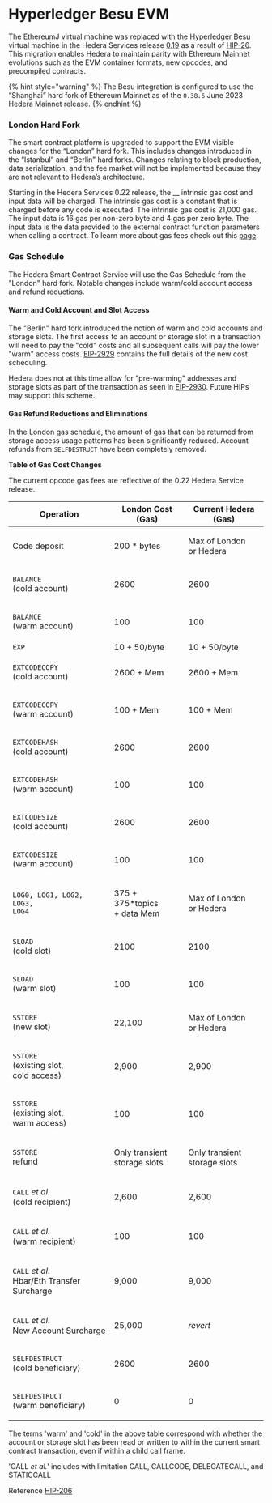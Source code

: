 # Hyperledger Besu EVM

The EthereumJ virtual machine was replaced with the [Hyperledger Besu](https://besu.hyperledger.org/en/stable/) virtual machine in the Hedera Services release [0.19](https://github.com/hashgraph/hedera-services/releases/tag/v0.19.4) as a result of [HIP-26](https://hips.hedera.com/hip/hip-26). This migration enables Hedera to maintain parity with Ethereum Mainnet evolutions such as the EVM container formats, new opcodes, and precompiled contracts.&#x20;

{% hint style="warning" %}
The Besu integration is configured to use the “Shanghai” hard fork of Ethereum Mainnet as of the `0.38.6` June 2023 Hedera Mainnet release.
{% endhint %}

### London Hard Fork

The smart contract platform is upgraded to support the EVM visible changes for the “London” hard fork. This includes changes introduced in the “Istanbul” and “Berlin” hard forks. Changes relating to block production, data serialization, and the fee market will not be implemented because they are not relevant to Hedera’s architecture.

Starting in the Hedera Services 0.22 release, the \_\_ intrinsic gas cost and input data will be charged. The intrinsic gas cost is a constant that is charged before any code is executed. The intrinsic gas cost is 21,000 gas. The input data is 16 gas per non-zero byte and 4 gas per zero byte. The input data is the data provided to the external contract function parameters when calling a contract. To learn more about gas fees check out this [page](gas-and-fees.md).

### Gas Schedule

The Hedera Smart Contract Service will use the Gas Schedule from the "London" hard fork. Notable changes include warm/cold account access and refund reductions.

#### **Warm and Cold Account and Slot Access**

The "Berlin" hard fork introduced the notion of warm and cold accounts and storage slots. The first access to an account or storage slot in a transaction will need to pay the "cold" costs and all subsequent calls will pay the lower "warm" access costs. [EIP-2929](https://eips.ethereum.org/EIPS/eip-2929) contains the full details of the new cost scheduling.

Hedera does not at this time allow for "pre-warming" addresses and storage slots as part of the transaction as seen in [EIP-2930](https://eips.ethereum.org/EIPS/eip-2929). Future HIPs may support this scheme.

#### **Gas Refund Reductions and Eliminations**

In the London gas schedule, the amount of gas that can be returned from storage access usage patterns has been significantly reduced. Account refunds from `SELFDESTRUCT` have been completely removed.

**Table of Gas Cost Changes**

The current opcode gas fees are reflective of the 0.22 Hedera Service release.

| Operation                                                               | London Cost (Gas)                      | Current Hedera (Gas)                   |
| ----------------------------------------------------------------------- | -------------------------------------- | -------------------------------------- |
| Code deposit                                                            | 200 \* bytes                           | <p>Max of London<br>or Hedera</p>      |
| <p><code>BALANCE</code><br>(cold account)</p>                           | 2600                                   | 2600                                   |
| <p><code>BALANCE</code><br>(warm account)</p>                           | 100                                    | 100                                    |
| `EXP`                                                                   | 10 + 50/byte                           | 10 + 50/byte                           |
| <p><code>EXTCODECOPY</code><br>(cold account)</p>                       | 2600 + Mem                             | 2600 + Mem                             |
| <p><code>EXTCODECOPY</code><br>(warm account)</p>                       | 100 + Mem                              | 100 + Mem                              |
| <p><code>EXTCODEHASH</code><br>(cold account)</p>                       | 2600                                   | 2600                                   |
| <p><code>EXTCODEHASH</code><br>(warm account)</p>                       | 100                                    | 100                                    |
| <p><code>EXTCODESIZE</code><br>(cold account)</p>                       | 2600                                   | 2600                                   |
| <p><code>EXTCODESIZE</code><br>(warm account)</p>                       | 100                                    | 100                                    |
| <p><code>LOG0, LOG1, LOG2,</code><br><code>LOG3, LOG4</code></p>        | <p>375 + 375*topics<br>+ data Mem</p>  | <p>Max of London<br>or Hedera</p>      |
| <p><code>SLOAD</code><br>(cold slot)</p>                                | 2100                                   | 2100                                   |
| <p><code>SLOAD</code><br>(warm slot)</p>                                | 100                                    | 100                                    |
| <p><code>SSTORE</code><br>(new slot)</p>                                | 22,100                                 | <p>Max of London<br>or Hedera</p>      |
| <p><code>SSTORE</code><br>(existing slot,<br>cold access)</p>           | 2,900                                  | 2,900                                  |
| <p><code>SSTORE</code><br>(existing slot,<br>warm access)</p>           | 100                                    | 100                                    |
| <p><code>SSTORE</code><br>refund</p>                                    | <p>Only transient<br>storage slots</p> | <p>Only transient<br>storage slots</p> |
| <p><code>CALL</code> <em>et al</em>.<br>(cold recipient)</p>            | 2,600                                  | 2,600                                  |
| <p><code>CALL</code> <em>et al</em>.<br>(warm recipient)</p>            | 100                                    | 100                                    |
| <p><code>CALL</code> <em>et al</em>.<br>Hbar/Eth Transfer Surcharge</p> | 9,000                                  | 9,000                                  |
| <p><code>CALL</code> <em>et al</em>.<br>New Account Surcharge</p>       | 25,000                                 | _revert_                               |
| <p><code>SELFDESTRUCT</code><br>(cold beneficiary)</p>                  | 2600                                   | 2600                                   |
| <p><code>SELFDESTRUCT</code><br>(warm beneficiary)</p>                  | 0                                      | 0                                      |

The terms 'warm' and 'cold' in the above table correspond with whether the account or storage slot has been read or written to within the current smart contract transaction, even if within a child call frame.

'CALL _et al._' includes with limitation CALL, CALLCODE, DELEGATECALL, and STATICCALL

Reference [HIP-206](https://hips.hedera.com/hip/hip-206)
